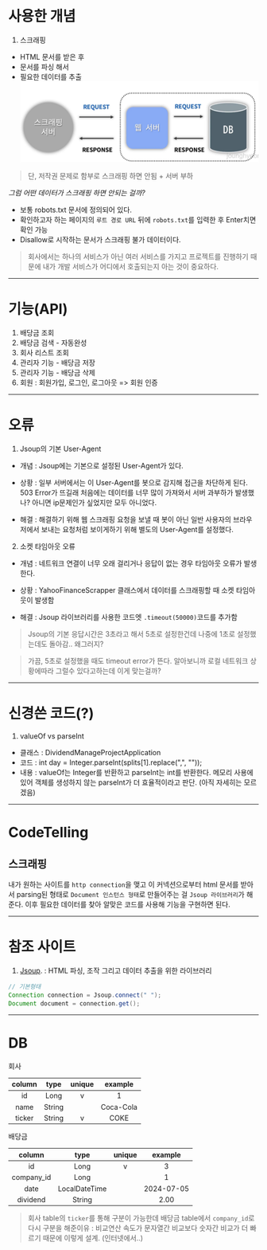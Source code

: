 # 사용한 개념
1. 스크래핑
  - HTML 문서를 받은 후
  - 문서를 파싱 해서
  - 필요한 데이터를 추출
    ![img.png](img.png)
> 단, 저작권 문제로 함부로 스크래핑 하면 안됨 + 서버 부하

*그럼 어떤 데이터가 스크래핑 하면 안되는 걸까?*
- 보통 robots.txt 문서에 정의되어 있다.
- 확인하고자 하는 페이지의 `루트 경로 URL` 뒤에 `robots.txt`를 입력한 후 Enter치면 확인 가능
- Disallow로 시작하는 문서가 스크래핑 불가 데이터이다.
> 회사에서는 하나의 서비스가 아닌 여러 서비스를 가지고 프로젝트를 진행하기 때문에 내가 개발 서비스가 어디에서 호출되는지 아는 것이 중요하다.
---
# 기능(API) 
1. 배당금 조회
2. 배당금 검색 - 자동완성
3. 회사 리스트 조회
4. 관리자 기능 - 배당금 저장
5. 관리자 기능 - 배당금 삭제
6. 회원 : 회원가입, 로그인, 로그아웃 => 회원 인증 
---
# 오류
1. Jsoup의 기본 User-Agent
- 개념
: Jsoup에는 기본으로 설정된 User-Agent가 있다.

- 상황
: 일부 서버에서는 이 User-Agent를 봇으로 감지해 접근을 차단하게 된다.
503 Error가 뜨길래 처음에는 데이터를 너무 많이 가져와서 서버 과부하가 발생했나? 아니면 ip문제인가 싶었지만 모두 아니었다.

- 해결 
: 해결하기 위해 웹 스크래핑 요청을 보낼 때 봇이 아닌 일반 사용자의 브라우저에서 보내는 요청처럼 보이게하기 위해 별도의
User-Agent를 설정했다.

2. 소켓 타임아웃 오류
- 개념
: 네트워크 연결이 너무 오래 걸리거나 응답이 없는 경우 타임아웃 오류가 발생한다.

- 상황
: YahooFinanceScrapper 클래스에서 데이터를 스크래핑할 때 소켓 타임아웃이 발생함

- 해결
: Jsoup 라이브러리를 사용한 코드엣 `.timeout(50000)`코드를 추가함

> Jsoup의 기본 응답시간은 3초라고 해서 5초로 설정한건데 나중에 1초로 설정했는데도 돌아감.. 왜그러지?

> 가끔, 5초로 설정했을 때도 timeout error가 뜬다. 알아보니까 로컬 네트워크 상황에따라 그럴수 있다고하는데 이게 맞는걸까?

---
# 신경쓴 코드(?)
1. valueOf vs parseInt
- 클래스 : DividendManageProjectApplication
- 코드 : int day = Integer.parseInt(splits[1].replace(",", ""));
- 내용 : valueOf는 Integer를 반환하고 parseInt는 int를 반환한다. 메모리 사용에있어 객체를 생성하지 않는 parseInt가 더 효율적이라고 판단. (아직 자세히는 모르겠음)
---
# CodeTelling
## 스크래핑
내가 원하는 사이트를 `http connection`을 맺고 이 커넥션으로부터 html 문서를 받아서 parsing된 형태로 `Document 인스턴스 형태`로
만들어주는 걸 `Jsoup 라이브러리`가 해준다. 이후 필요한 데이터를 찾아 알맞은 코드를 사용해 기능을 구현하면 된다.

---
# 참조 사이트 
1. [Jsoup](   https://jsoup.org/apidocs/org/jsoup/Jsoup.html
   ). : HTML 파싱, 조작 그리고 데이터 추출을 위한 라이브러리
```java
// 기본형태 
Connection connection = Jsoup.connect(" ");
Document document = connection.get();
``` 
---
# DB
회사

| column |  type  | unique |  example  |
|:------:|:------:|:------:|:---------:|
|   id   |  Long  |   v    |     1     |
|  name  | String |        | Coca-Cola |
| ticker | String |   v    |   COKE    |

배당금

|   column   |     type      | unique |  example   |
|:----------:|:-------------:|:------:|:----------:|
|     id     |     Long      |   v    |     3      |
| company_id |     Long      |        |     1      |
|    date    | LocalDateTime |        | 2024-07-05 |
|  dividend  |    String     |        |    2.00    |

> 회사 table의 `ticker`를 통해 구분이 가능한데 배당금 table에서 `company_id`로 다시 구분을 해준이유
: 비교연산 속도가 문자열간 비교보다 숫자간 비교가 더 빠르기 때문에 이렇게 설계. (인터넷에서..)
